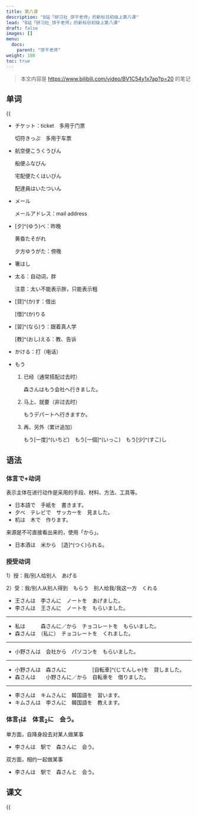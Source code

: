 ```yaml
---
title: 第八课
description: "B站「研习社_饼干老师」的新标日初级上第八课"
lead: "B站「研习社_饼干老师」的新标日初级上第八课"
draft: false
images: []
menu:
  docs:
    parent: "饼干老师"
weight: 180
toc: true
---
```


> 本文内容是 https://www.bilibili.com/video/BV1C54y1x7ap?p=20 的笔记

## 单词

{{<audio src="https://tellyouwhat-static-1251995834.cos.ap-chongqing.myqcloud.com/audios/cs_danci/08第八课.mp3">}}

- チケット：ticket　多用于门票

  切符きっぷ　多用于车票

- 航空便こうくうびん

  船便ふなびん

  宅配便たくはいびん

  配達員はいたついん

- メール

  メールアドレス：mail address

- [夕]^(ゆう)べ：昨晚

  黄昏たそがれ

  夕方ゆうがた：傍晚

- 箸はし

- 太る：自动词，胖

  注意：太い不能表示胖，只能表示粗

- [貸]^(か)す：借出

  [借]^(か)りる

- [習]^(なら)う：跟着真人学

  [教]^(おし)える：教、告诉

- かける：打（电话）

- もう

  1. 已经（通常搭配过去时）

     森さんはもう会社へ行きました。

  2. 马上、就要（非过去时）

     もうデパートへ行きますか。

  3. 再、另外（累计追加）

     もう[一度]^(いちど)　もう[一個]^(いっこ)　もう[少]^(すこ)し

## 语法

### 体言で+动词

表示主体在进行动作是采用的手段、材料、方法、工具等。

- 日本語で　手紙を　書きます。
- 夕べ　テレビで　サッカーを　見ました。
- 机は　木で　作ります。

来源是不可直接看出来的，使用「から」。

- 日本酒は　米から　[造]^(つく)られる。

### 授受动词

1）授：我/别人给别人　あげる

2）受：我/别人从别人得到　もらう　别人给我/我这一方　くれる

- 王さんは　李さんに　ノートを　あげました。
- 李さんは　王さんに　ノートを　もらいました。

---

- 私は　　　森さんに／から　チョコレートを　もらいました。
- 森さんは　（私に）　チョコレートを　くれました。

---

- 小野さんは　会社から　パソコンを　もらいました。

---

- 小野さんは　森さんに　　　　　[自転車]^(じてんしゃ)を　貸しました。
- 森さんは　　小野さんに／から　自転車を　借りました。

---

- 李さんは　キムさんに　韓国語を　習います。
- キムさんは　李さんに　韓国語を　教えます。

### 体言<sub>1</sub>は　体言<sub>2</sub>に　会う。

单方面，自降身段去对某人做某事

- 李さんは　駅で　森さんに　会う。

双方面，相约一起做某事

- 李さんは　駅で　森さんと　会う。

## 课文

{{<audio src="https://tellyouwhat-static-1251995834.cos.ap-chongqing.myqcloud.com/audios/cs_kewen/7-12课 新标日初级课文/Lesson08.mp3">}}
